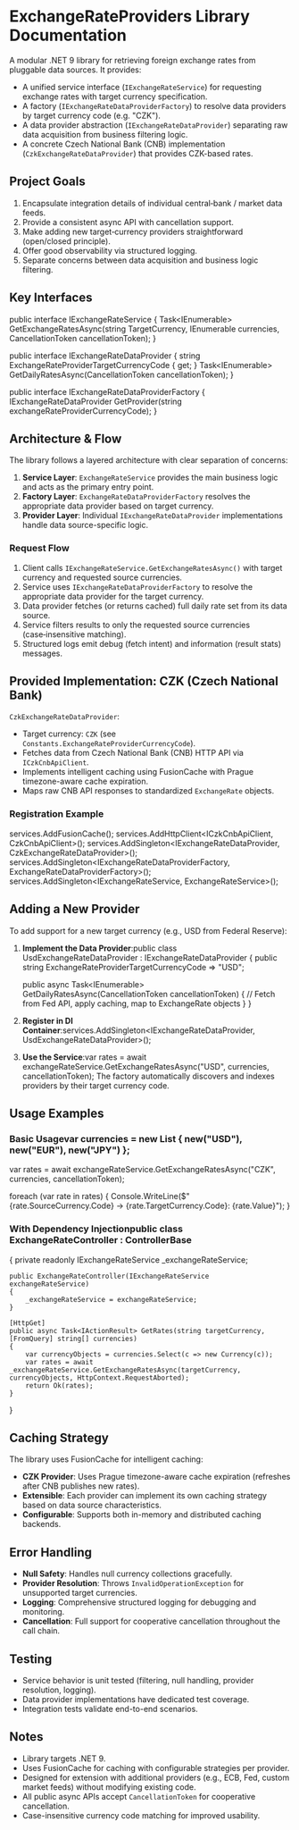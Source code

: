 ﻿# ExchangeRateProviders Library Documentation

A modular .NET 9 library for retrieving foreign exchange rates from pluggable data sources. It provides:

- A unified service interface (`IExchangeRateService`) for requesting exchange rates with target currency specification.
- A factory (`IExchangeRateDataProviderFactory`) to resolve data providers by target currency code (e.g. "CZK").
- A data provider abstraction (`IExchangeRateDataProvider`) separating raw data acquisition from business filtering logic.
- A concrete Czech National Bank (CNB) implementation (`CzkExchangeRateDataProvider`) that provides CZK-based rates.

## Project Goals

1. Encapsulate integration details of individual central‑bank / market data feeds.
2. Provide a consistent async API with cancellation support.
3. Make adding new target‑currency providers straightforward (open/closed principle).
4. Offer good observability via structured logging.
5. Separate concerns between data acquisition and business logic filtering.

## Key Interfaces
public interface IExchangeRateService
{
    Task<IEnumerable<ExchangeRate>> GetExchangeRatesAsync(string TargetCurrency, IEnumerable<Currency> currencies, CancellationToken cancellationToken);
}

public interface IExchangeRateDataProvider
{
    string ExchangeRateProviderTargetCurrencyCode { get; }
    Task<IEnumerable<ExchangeRate>> GetDailyRatesAsync(CancellationToken cancellationToken);
}

public interface IExchangeRateDataProviderFactory
{
    IExchangeRateDataProvider GetProvider(string exchangeRateProviderCurrencyCode);
}
## Architecture & Flow

The library follows a layered architecture with clear separation of concerns:

1. **Service Layer**: `ExchangeRateService` provides the main business logic and acts as the primary entry point.
2. **Factory Layer**: `ExchangeRateDataProviderFactory` resolves the appropriate data provider based on target currency.
3. **Provider Layer**: Individual `IExchangeRateDataProvider` implementations handle data source-specific logic.

### Request Flow

1. Client calls `IExchangeRateService.GetExchangeRatesAsync()` with target currency and requested source currencies.
2. Service uses `IExchangeRateDataProviderFactory` to resolve the appropriate data provider for the target currency.
3. Data provider fetches (or returns cached) full daily rate set from its data source.
4. Service filters results to only the requested source currencies (case‑insensitive matching).
5. Structured logs emit debug (fetch intent) and information (result stats) messages.

## Provided Implementation: CZK (Czech National Bank)

`CzkExchangeRateDataProvider`:
- Target currency: `CZK` (see `Constants.ExchangeRateProviderCurrencyCode`).
- Fetches data from Czech National Bank (CNB) HTTP API via `ICzkCnbApiClient`.
- Implements intelligent caching using FusionCache with Prague timezone-aware cache expiration.
- Maps raw CNB API responses to standardized `ExchangeRate` objects.

### Registration Example
services.AddFusionCache();
services.AddHttpClient<ICzkCnbApiClient, CzkCnbApiClient>();
services.AddSingleton<IExchangeRateDataProvider, CzkExchangeRateDataProvider>();
services.AddSingleton<IExchangeRateDataProviderFactory, ExchangeRateDataProviderFactory>();
services.AddSingleton<IExchangeRateService, ExchangeRateService>();

## Adding a New Provider

To add support for a new target currency (e.g., USD from Federal Reserve):

1. **Implement the Data Provider**:public class UsdExchangeRateDataProvider : IExchangeRateDataProvider
{
    public string ExchangeRateProviderTargetCurrencyCode => "USD";
    
    public async Task<IEnumerable<ExchangeRate>> GetDailyRatesAsync(CancellationToken cancellationToken)
    {
        // Fetch from Fed API, apply caching, map to ExchangeRate objects
       }
   }
2. **Register in DI Container**:services.AddSingleton<IExchangeRateDataProvider, UsdExchangeRateDataProvider>();
3. **Use the Service**:var rates = await exchangeRateService.GetExchangeRatesAsync("USD", currencies, cancellationToken);
The factory automatically discovers and indexes providers by their target currency code.

## Usage Examples

### Basic Usagevar currencies = new List<Currency> { new("USD"), new("EUR"), new("JPY") };
var rates = await exchangeRateService.GetExchangeRatesAsync("CZK", currencies, cancellationToken);

foreach (var rate in rates)
{
    Console.WriteLine($"{rate.SourceCurrency.Code} -> {rate.TargetCurrency.Code}: {rate.Value}");
}
### With Dependency Injectionpublic class ExchangeRateController : ControllerBase
{
    private readonly IExchangeRateService _exchangeRateService;
    
    public ExchangeRateController(IExchangeRateService exchangeRateService)
    {
        _exchangeRateService = exchangeRateService;
    }
    
    [HttpGet]
    public async Task<IActionResult> GetRates(string targetCurrency, [FromQuery] string[] currencies)
    {
        var currencyObjects = currencies.Select(c => new Currency(c));
        var rates = await _exchangeRateService.GetExchangeRatesAsync(targetCurrency, currencyObjects, HttpContext.RequestAborted);
        return Ok(rates);
    }
}
## Caching Strategy

The library uses FusionCache for intelligent caching:

- **CZK Provider**: Uses Prague timezone-aware cache expiration (refreshes after CNB publishes new rates).
- **Extensible**: Each provider can implement its own caching strategy based on data source characteristics.
- **Configurable**: Supports both in-memory and distributed caching backends.

## Error Handling

- **Null Safety**: Handles null currency collections gracefully.
- **Provider Resolution**: Throws `InvalidOperationException` for unsupported target currencies.
- **Logging**: Comprehensive structured logging for debugging and monitoring.
- **Cancellation**: Full support for cooperative cancellation throughout the call chain.

## Testing

- Service behavior is unit tested (filtering, null handling, provider resolution, logging).
- Data provider implementations have dedicated test coverage.
- Integration tests validate end-to-end scenarios.

## Notes

- Library targets .NET 9.
- Uses FusionCache for caching with configurable strategies per provider.
- Designed for extension with additional providers (e.g., ECB, Fed, custom market feeds) without modifying existing code.
- All public async APIs accept `CancellationToken` for cooperative cancellation.
- Case-insensitive currency code matching for improved usability.

